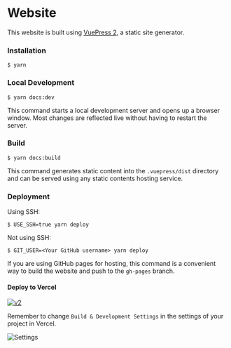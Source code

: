 # Website

This website is built using [VuePress 2](https://v2.vuepress.vuejs.org/), a static site generator.

### Installation

```
$ yarn
```

### Local Development

```
$ yarn docs:dev
```

This command starts a local development server and opens up a browser window. Most changes are reflected live without having to restart the server.

### Build

```
$ yarn docs:build
```

This command generates static content into the `.vuepress/dist` directory and can be served using any static contents hosting service.

### Deployment

Using SSH:

```
$ USE_SSH=true yarn deploy
```

Not using SSH:

```
$ GIT_USER=<Your GitHub username> yarn deploy
```

If you are using GitHub pages for hosting, this command is a convenient way to build the website and push to the `gh-pages` branch.

#### Deploy to Vercel

[![v2](https://vercel.com/button)](https://vercel.com/new/clone?repository-url=https://github.com/Nofated095/vuepress-examples/tree/master/v2)

Remember to change `Build & Development Settings` in the settings of your project in Vercel.

![Settings](./assets/settings.png)